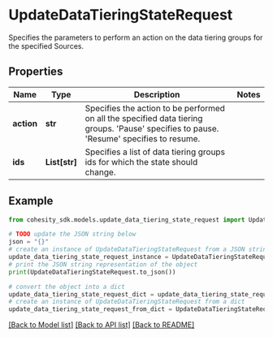 # UpdateDataTieringStateRequest

Specifies the parameters to perform an action on the data tiering groups for the specified Sources.

## Properties

Name | Type | Description | Notes
------------ | ------------- | ------------- | -------------
**action** | **str** | Specifies the action to be performed on all the specified data tiering groups. &#39;Pause&#39;  specifies to pause. &#39;Resume&#39; specifies to resume. | 
**ids** | **List[str]** | Specifies a list of data tiering groups ids for which the state should change. | 

## Example

```python
from cohesity_sdk.models.update_data_tiering_state_request import UpdateDataTieringStateRequest

# TODO update the JSON string below
json = "{}"
# create an instance of UpdateDataTieringStateRequest from a JSON string
update_data_tiering_state_request_instance = UpdateDataTieringStateRequest.from_json(json)
# print the JSON string representation of the object
print(UpdateDataTieringStateRequest.to_json())

# convert the object into a dict
update_data_tiering_state_request_dict = update_data_tiering_state_request_instance.to_dict()
# create an instance of UpdateDataTieringStateRequest from a dict
update_data_tiering_state_request_from_dict = UpdateDataTieringStateRequest.from_dict(update_data_tiering_state_request_dict)
```
[[Back to Model list]](../README.md#documentation-for-models) [[Back to API list]](../README.md#documentation-for-api-endpoints) [[Back to README]](../README.md)


